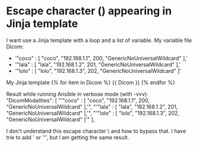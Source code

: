 
# Escape character (\) appearing in Jinja template

I want use a Jinja template with a loop and a list of variable.
My variable file
Dicom: 
  - '"coco" : [ "coco", "192.168.1.1", 200, "GenericNoUniversalWildcard" ],'
  - '"lala" : [ "lala", "192.168.1.2", 201, "GenericNoUniversalWildcard" ],'
  - '"lolo" : [ "lolo", "192.168.1.3", 202, "GenericNoUniversalWildcard" ]'

My Jinja template
        {% for item in Dicom %}
        {{ Dicom }}
        {% endfor %}

Result while running Ansible in verbose mode (with -vvv):
 "DicomModalities": [
            "'\"coco\" : [ \"coco\", \"192.168.1.1\", 200, \"GenericNoUniversalWildcard\" ],'",
            "'\"lala\" : [ \"lala\", \"192.168.1.2\", 201, \"GenericNoUniversalWildcard\" ],'",
            "'\"lolo\" : [ \"lolo\", \"192.168.1.3\", 202, \"GenericNoUniversalWildcard\" ]'"
        ],

I don't understand this escape character \ and how to bypass that.
I have trie to add ' or ''', but I am getting the same result.

        